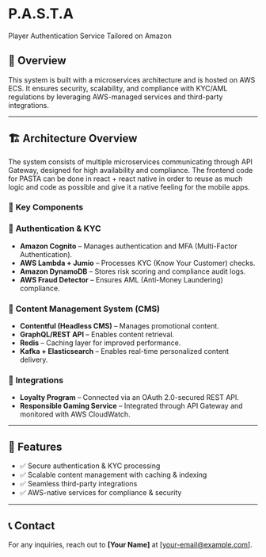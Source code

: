 # P.A.S.T.A
Player Authentication Service Tailored on Amazon 

## 📌 Overview
This system is built with a microservices architecture and is hosted on AWS ECS. It ensures security, scalability, and compliance with KYC/AML regulations by leveraging AWS-managed services and third-party integrations.

---

## 🏗 Architecture Overview
The system consists of multiple microservices communicating through API Gateway, designed for high availability and compliance.
The frontend code for PASTA can be done in react + react native in order to reuse as much logic and code as possible and give it a native feeling for the mobile apps.

### 🔑 **Key Components**

### 🛂 **Authentication & KYC**
- **Amazon Cognito** – Manages authentication and MFA (Multi-Factor Authentication).
- **AWS Lambda + Jumio** – Processes KYC (Know Your Customer) checks.
- **Amazon DynamoDB** – Stores risk scoring and compliance audit logs.
- **AWS Fraud Detector** – Ensures AML (Anti-Money Laundering) compliance.

### 📝 **Content Management System (CMS)**
- **Contentful (Headless CMS)** – Manages promotional content.
- **GraphQL/REST API** – Enables content retrieval.
- **Redis** – Caching layer for improved performance.
- **Kafka + Elasticsearch** – Enables real-time personalized content delivery.

### 🔗 **Integrations**
- **Loyalty Program** – Connected via an OAuth 2.0-secured REST API.
- **Responsible Gaming Service** – Integrated through API Gateway and monitored with AWS CloudWatch.

---

## 📌 Features
- ✅ Secure authentication & KYC processing
- ✅ Scalable content management with caching & indexing
- ✅ Seamless third-party integrations
- ✅ AWS-native services for compliance & security

---

## 📞 Contact
For any inquiries, reach out to **[Your Name]** at [your-email@example.com].
